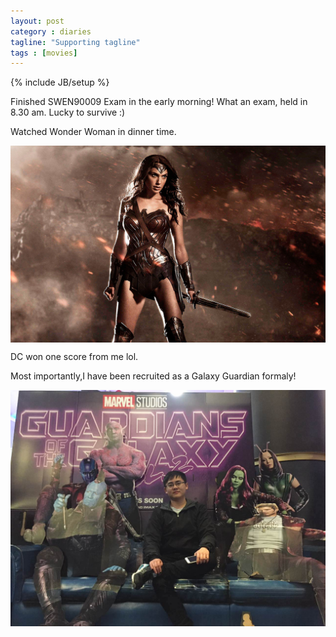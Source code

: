 ```yaml
---
layout: post
category : diaries
tagline: "Supporting tagline"
tags : [movies]
---
```

{% include JB/setup %}

Finished SWEN90009 Exam in the early morning! What an exam, held in 8.30 am. Lucky to survive :)

Watched Wonder Woman in dinner time.

<img src="/assets/photos/wonder-woman.jpg" alt="wonder-woman" style="width: 630px; margin: 0 auto; display:block;"/>

DC won one score from me lol. 

Most importantly,I have been recruited as a Galaxy Guardian formaly!

<img src="/assets/photos/cxx-guardians.jpeg" alt="cxx-guardian" style="width: 630px; margin: 0 auto; display:block;"/>